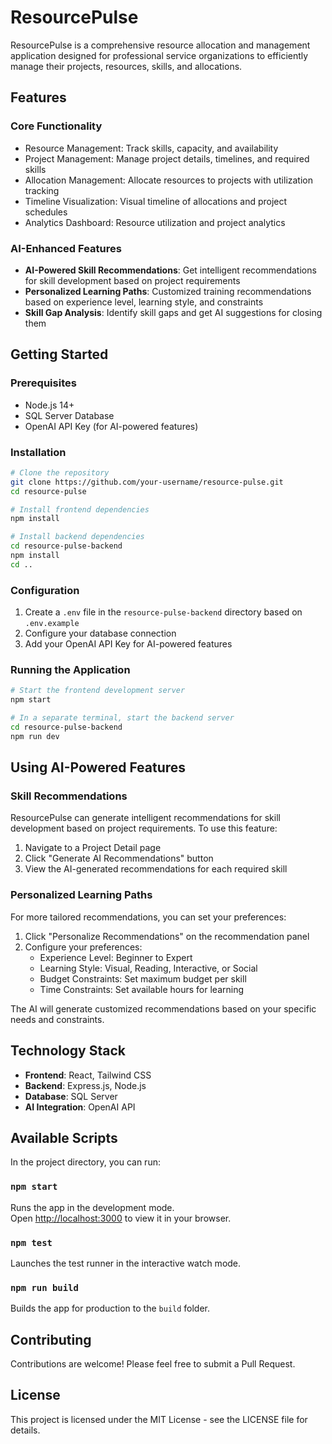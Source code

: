 # ResourcePulse

ResourcePulse is a comprehensive resource allocation and management application designed for professional service organizations to efficiently manage their projects, resources, skills, and allocations.

## Features

### Core Functionality
- Resource Management: Track skills, capacity, and availability
- Project Management: Manage project details, timelines, and required skills
- Allocation Management: Allocate resources to projects with utilization tracking
- Timeline Visualization: Visual timeline of allocations and project schedules
- Analytics Dashboard: Resource utilization and project analytics

### AI-Enhanced Features
- **AI-Powered Skill Recommendations**: Get intelligent recommendations for skill development based on project requirements
- **Personalized Learning Paths**: Customized training recommendations based on experience level, learning style, and constraints
- **Skill Gap Analysis**: Identify skill gaps and get AI suggestions for closing them

## Getting Started

### Prerequisites
- Node.js 14+
- SQL Server Database
- OpenAI API Key (for AI-powered features)

### Installation

```bash
# Clone the repository
git clone https://github.com/your-username/resource-pulse.git
cd resource-pulse

# Install frontend dependencies
npm install

# Install backend dependencies
cd resource-pulse-backend
npm install
cd ..
```

### Configuration

1. Create a `.env` file in the `resource-pulse-backend` directory based on `.env.example`
2. Configure your database connection
3. Add your OpenAI API Key for AI-powered features

### Running the Application

```bash
# Start the frontend development server
npm start

# In a separate terminal, start the backend server
cd resource-pulse-backend
npm run dev
```

## Using AI-Powered Features

### Skill Recommendations

ResourcePulse can generate intelligent recommendations for skill development based on project requirements. To use this feature:

1. Navigate to a Project Detail page
2. Click "Generate AI Recommendations" button
3. View the AI-generated recommendations for each required skill

### Personalized Learning Paths

For more tailored recommendations, you can set your preferences:

1. Click "Personalize Recommendations" on the recommendation panel
2. Configure your preferences:
   - Experience Level: Beginner to Expert
   - Learning Style: Visual, Reading, Interactive, or Social
   - Budget Constraints: Set maximum budget per skill
   - Time Constraints: Set available hours for learning

The AI will generate customized recommendations based on your specific needs and constraints.

## Technology Stack

- **Frontend**: React, Tailwind CSS
- **Backend**: Express.js, Node.js
- **Database**: SQL Server
- **AI Integration**: OpenAI API

## Available Scripts

In the project directory, you can run:

### `npm start`

Runs the app in the development mode.\
Open [http://localhost:3000](http://localhost:3000) to view it in your browser.

### `npm test`

Launches the test runner in the interactive watch mode.

### `npm run build`

Builds the app for production to the `build` folder.

## Contributing

Contributions are welcome! Please feel free to submit a Pull Request.

## License

This project is licensed under the MIT License - see the LICENSE file for details.